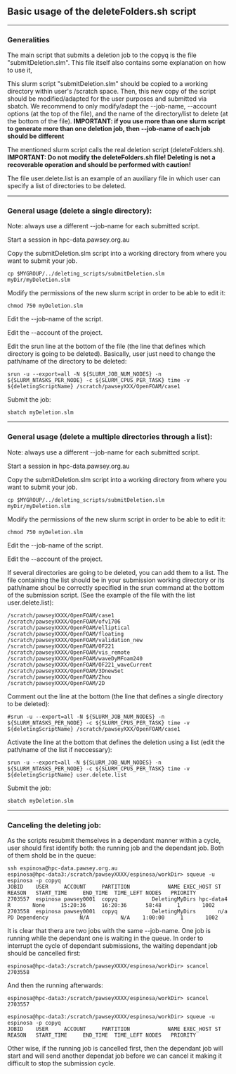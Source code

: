 ## Basic usage of the deleteFolders.sh script

---
### Generalities
The main script that submits a deletion job to the copyq is the file "submitDeletion.slm". This file itself also contains some explanation on how to use it,

This slurm script "submitDeletion.slm" should be copied to a working directory within user's /scratch space. Then, this new copy of the script should be modified/adapted for the user purposes and submitted via sbatch. We recommend to only modify/adapt the --job-name, --account options (at the top of the file), and the name of the directory/list to delete (at the bottom of the file). **IMPORTANT: if you use more than one slurm script to generate more than one deletion job, then --job-name of each job should be different**

The mentioned slurm script calls the real deletion script (deleteFolders.sh). **IMPORTANT: Do not modify the deleteFolders.sh file! Deleting is not a recoverable operation and should be performed with caution!**

The file user.delete.list is an example of an auxiliary file in which user can specify a list of directories to be deleted.

---
### General usage (delete a single directory):
Note: always use a different --job-name for each submitted script.

Start a session in hpc-data.pawsey.org.au

Copy the submitDeletion.slm script into a working directory from where you want to submit your job.

```
cp $MYGROUP/../deleting_scripts/submitDeletion.slm myDir/myDeletion.slm
```

Modify the permissions of the new slurm script in order to be able to edit it:

```
chmod 750 myDeletion.slm
```

Edit the --job-name of the script.

Edit the --account of the project.

Edit the srun line at the bottom of the file (the line that defines which directory is going to
be deleted). Basically, user just need to change the path/name of the directory to be deleted:
```
srun -u --export=all -N ${SLURM_JOB_NUM_NODES} -n ${SLURM_NTASKS_PER_NODE} -c ${SLURM_CPUS_PER_TASK} time -v ${deletingScriptName} /scratch/pawseyXXX/OpenFOAM/case1
```

Submit the job:
```
sbatch myDeletion.slm
```

---
### General usage (delete a multiple directories through a list):
Note: always use a different --job-name for each submitted script.

Start a session in hpc-data.pawsey.org.au

Copy the submitDeletion.slm script into a working directory from where you want to submit your job.

```
cp $MYGROUP/../deleting_scripts/submitDeletion.slm myDir/myDeletion.slm
```

Modify the permissions of the new slurm script in order to be able to edit it:

```
chmod 750 myDeletion.slm
```

Edit the --job-name of the script.

Edit the --account of the project.

If several directories are going to be deleted, you can add them to a list. The file containing the list
should be in your submission working directory or its path/name shoul be correctly specified in the srun command
at the bottom of the submission script. (See the example of the file with the list user.delete.list):
```
/scratch/pawseyXXXX/OpenFOAM/case1
/scratch/pawseyXXXX/OpenFOAM/ofv1706
/scratch/pawseyXXXX/OpenFOAM/elliptical
/scratch/pawseyXXXX/OpenFOAM/floating
/scratch/pawseyXXXX/OpenFOAM/validation_new
/scratch/pawseyXXXX/OpenFOAM/OF221
/scratch/pawseyXXXX/OpenFOAM/vis_remote
/scratch/pawseyXXXX/OpenFOAM/waveDyMFoam240
/scratch/pawseyXXXX/OpenFOAM/OF221_waveCurrent
/scratch/pawseyXXXX/OpenFOAM/3DnewSet
/scratch/pawseyXXXX/OpenFOAM/Zhou
/scratch/pawseyXXXX/OpenFOAM/2D
```

Comment out the line at the bottom (the line that defines a single directory to be deleted):
```
#srun -u --export=all -N ${SLURM_JOB_NUM_NODES} -n ${SLURM_NTASKS_PER_NODE} -c ${SLURM_CPUS_PER_TASK} time -v ${deletingScriptName} /scratch/pawseyXXX/OpenFOAM/case1
```

Activate the line at the bottom that defines the deletion using a list (edit the path/name of the list if neccessary):
```
srun -u --export=all -N ${SLURM_JOB_NUM_NODES} -n ${SLURM_NTASKS_PER_NODE} -c ${SLURM_CPUS_PER_TASK} time -v ${deletingScriptName} user.delete.list
```

Submit the job:
```
sbatch myDeletion.slm
```

---
### Canceling the deleting job:

As the scripts resubmit themselves in a dependant manner within a cycle, user should first identify both: the running job and the dependant job. Both of them shold be in the queue:
```
ssh espinosa@hpc-data.pawsey.org.au
espinosa@hpc-data3:/scratch/pawseyXXXX/espinosa/workDir> squeue -u espinosa -p copyq
JOBID    USER     ACCOUNT     PARTITION            NAME EXEC_HOST ST     REASON   START_TIME     END_TIME  TIME_LEFT NODES   PRIORITY
2703557  espinosa pawsey0001  copyq           DeletingMyDirs hpc-data4  R       None     15:20:36     16:20:36      58:48     1       1002
2703558  espinosa pawsey0001  copyq           DeletingMyDirs       n/a PD Dependency          N/A          N/A    1:00:00     1       1002
```
It is clear that thera are two jobs with the same --job-name. One job is running while the dependant one is waiting in the queue.
In order to interrupt the cycle of dependant submissions, the waiting dependant job should be cancelled first:
```
espinosa@hpc-data3:/scratch/pawseyXXXX/espinosa/workDir> scancel 2703558
```
And then the running afterwards:
```
espinosa@hpc-data3:/scratch/pawseyXXXX/espinosa/workDir> scancel 2703557
```
```
espinosa@hpc-data3:/scratch/pawseyXXXX/espinosa/workDir> squeue -u espinosa -p copyq
JOBID    USER     ACCOUNT     PARTITION            NAME EXEC_HOST ST     REASON   START_TIME     END_TIME  TIME_LEFT NODES   PRIORITY
```
Other wise, if the running job is cancelled first, then the dependant job will start and will send another dependat job before we can cancel it making it difficult to stop the submission cycle.


